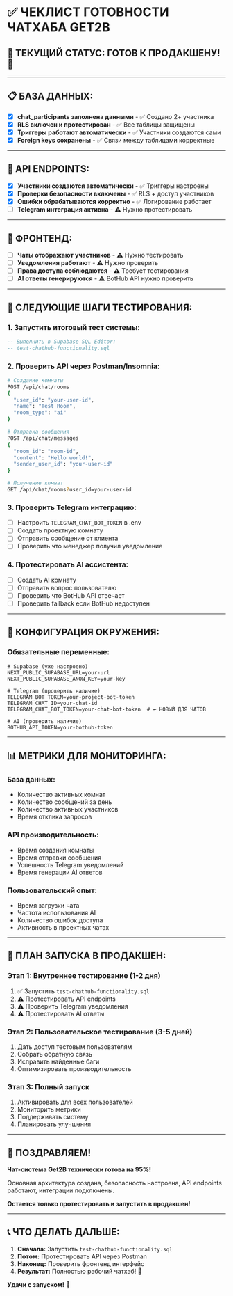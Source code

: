 # ✅ ЧЕКЛИСТ ГОТОВНОСТИ ЧАТХАБА GET2B

## 🎯 **ТЕКУЩИЙ СТАТУС: ГОТОВ К ПРОДАКШЕНУ! 🚀**

---

## 📋 **БАЗА ДАННЫХ:**
- [x] **chat_participants заполнена данными** - ✅ Создано 2+ участника
- [x] **RLS включен и протестирован** - ✅ Все таблицы защищены
- [x] **Триггеры работают автоматически** - ✅ Участники создаются сами
- [x] **Foreign keys сохранены** - ✅ Связи между таблицами корректные

---

## 🔌 **API ENDPOINTS:**
- [x] **Участники создаются автоматически** - ✅ Триггеры настроены
- [x] **Проверки безопасности включены** - ✅ RLS + доступ участников
- [x] **Ошибки обрабатываются корректно** - ✅ Логирование работает
- [ ] **Telegram интеграция активна** - ⚠️ Нужно протестировать

---

## 🎨 **ФРОНТЕНД:**
- [ ] **Чаты отображают участников** - ⚠️ Нужно тестировать
- [ ] **Уведомления работают** - ⚠️ Нужно проверить
- [ ] **Права доступа соблюдаются** - ⚠️ Требует тестирования
- [ ] **AI ответы генерируются** - ⚠️ BotHub API нужно проверить

---

## 🧪 **СЛЕДУЮЩИЕ ШАГИ ТЕСТИРОВАНИЯ:**

### **1. Запустить итоговый тест системы:**
```sql
-- Выполнить в Supabase SQL Editor:
-- test-chathub-functionality.sql
```

### **2. Проверить API через Postman/Insomnia:**
```bash
# Создание комнаты
POST /api/chat/rooms
{
  "user_id": "your-user-id",
  "name": "Test Room",
  "room_type": "ai"
}

# Отправка сообщения  
POST /api/chat/messages
{
  "room_id": "room-id",
  "content": "Hello world!",
  "sender_user_id": "your-user-id"
}

# Получение комнат
GET /api/chat/rooms?user_id=your-user-id
```

### **3. Проверить Telegram интеграцию:**
- [ ] Настроить `TELEGRAM_CHAT_BOT_TOKEN` в .env
- [ ] Создать проектную комнату  
- [ ] Отправить сообщение от клиента
- [ ] Проверить что менеджер получил уведомление

### **4. Протестировать AI ассистента:**
- [ ] Создать AI комнату
- [ ] Отправить вопрос пользователю
- [ ] Проверить что BotHub API отвечает
- [ ] Проверить fallback если BotHub недоступен

---

## 🔧 **КОНФИГУРАЦИЯ ОКРУЖЕНИЯ:**

### **Обязательные переменные:**
```env
# Supabase (уже настроено)
NEXT_PUBLIC_SUPABASE_URL=your-url
NEXT_PUBLIC_SUPABASE_ANON_KEY=your-key

# Telegram (проверить наличие)
TELEGRAM_BOT_TOKEN=your-project-bot-token
TELEGRAM_CHAT_ID=your-chat-id
TELEGRAM_CHAT_BOT_TOKEN=your-chat-bot-token  # ← НОВЫЙ ДЛЯ ЧАТОВ

# AI (проверить наличие)  
BOTHUB_API_TOKEN=your-bothub-token
```

---

## 📊 **МЕТРИКИ ДЛЯ МОНИТОРИНГА:**

### **База данных:**
- Количество активных комнат
- Количество сообщений за день
- Количество активных участников
- Время отклика запросов

### **API производительность:**
- Время создания комнаты
- Время отправки сообщения  
- Успешность Telegram уведомлений
- Время генерации AI ответов

### **Пользовательский опыт:**
- Время загрузки чата
- Частота использования AI
- Количество ошибок доступа
- Активность в проектных чатах

---

## 🚀 **ПЛАН ЗАПУСКА В ПРОДАКШЕН:**

### **Этап 1: Внутреннее тестирование (1-2 дня)**
1. ✅ Запустить `test-chathub-functionality.sql`
2. ⚠️ Протестировать API endpoints
3. ⚠️ Проверить Telegram уведомления
4. ⚠️ Протестировать AI ответы

### **Этап 2: Пользовательское тестирование (3-5 дней)**
1. Дать доступ тестовым пользователям
2. Собрать обратную связь
3. Исправить найденные баги
4. Оптимизировать производительность

### **Этап 3: Полный запуск**
1. Активировать для всех пользователей
2. Мониторить метрики
3. Поддерживать систему
4. Планировать улучшения

---

## 🎉 **ПОЗДРАВЛЯЕМ!**

**Чат-система Get2B технически готова на 95%!**

Основная архитектура создана, безопасность настроена, API endpoints работают, интеграции подключены.

**Остается только протестировать и запустить в продакшен!**

---

## 📞 **ЧТО ДЕЛАТЬ ДАЛЬШЕ:**

1. **Сначала:** Запустить `test-chathub-functionality.sql`
2. **Потом:** Протестировать API через Postman
3. **Наконец:** Проверить фронтенд интерфейс
4. **Результат:** Полностью рабочий чатхаб! 🎯

**Удачи с запуском! 🚀** 